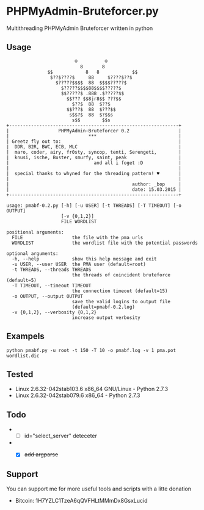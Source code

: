 # PHPMyAdmin-Bruteforcer.py

Multithreading PHPMyAdmin Bruteforcer written in python


## Usage
```
                         ®          ®
                           8       8
               $$            8   8            $$
                $??$????$     88     $????$??$
                  $?????$$$$  88  $$$$?????$
                    $?????$$$$88$$$$?????$
                    $$?????$ .888 .$?????$$
                      $$??? $$8jr8$$ ???$$
                        $??$  88  $??$
                      $$???$  88  $???$$
                       s$$?$  88  $?$$s
                        s$$        $$s
+--------------------------------------------------------------+
|                  PHPMyAdmin-Bruteforcer 0.2                  |
|                             ***                              |
| Greetz fly out to:                                           |
|  DDR, B2R, BWC, ECB, MLC                                     |
|  maro, coder, airy, fr0sty, syncop, tenti, Serengeti,        |
|  knusi, ische, Buster, smurfy, saint, peak                   |
|                               and all i foget :D             |
|                                                              |
|  special thanks to whyned for the threading pattern! ♥       |
|                                                              |
|                                             author: _bop     |
|                                             date: 15.03.2015 |
+--------------------------------------------------------------+

usage: pmabf-0.2.py [-h] [-u USER] [-t THREADS] [-T TIMEOUT] [-o OUTPUT]
                    [-v {0,1,2}]
                    FILE WORDLIST

positional arguments:
  FILE                  the file with the pma urls
  WORDLIST              the wordlist file with the potential passwords

optional arguments:
  -h, --help            show this help message and exit
  -u USER, --user USER  the PMA user (default=root)
  -t THREADS, --threads THREADS
                        the threads of coincident bruteforce (default=5)
  -T TIMEOUT, --timeout TIMEOUT
                        the connection timeout (default=15)
  -o OUTPUT, --output OUTPUT
                        save the valid logins to output file
                        (default=pmabf-0.2.log)
  -v {0,1,2}, --verbosity {0,1,2}
                        increase output verbosity

```

## Exampels
`python pmabf.py -u root -t 150 -T 10 -o pmabf.log -v 1 pma.pot wordlist.dic`

## Tested
* Linux 2.6.32-042stab103.6 x86_64 GNU/Linux - Python 2.7.3
* Linux 2.6.32-042stab079.6 x86_64 - Python 2.7.3


## Todo
* - [ ] id="select_server" deteceter
* - [x] ~~add argparse~~


## Support
You can support me for more useful tools and scripts with a litte donation
* Bitcoin: 1H7YZLC1TzeA6qQVFHLtMMmDx8GsxLucid
